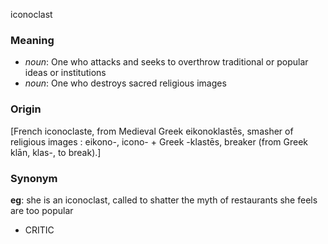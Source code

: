 iconoclast
### Meaning
+ _noun_: One who attacks and seeks to overthrow traditional or popular ideas or institutions
+ _noun_: One who destroys sacred religious images

### Origin

[French iconoclaste, from Medieval Greek eikonoklastēs, smasher of religious images : eikono-, icono- + Greek -klastēs, breaker (from Greek klān, klas-, to break).]

### Synonym

__eg__: she is an iconoclast, called to shatter the myth of restaurants she feels are too popular

+ CRITIC


